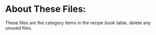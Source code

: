 # About These Files:
These files are the category items in the recipe book table. delete any unused files.